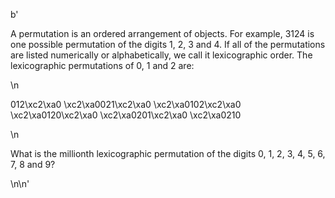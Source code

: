 b'<p>A permutation is an ordered arrangement of objects. For example, 3124 is one possible permutation of the digits 1, 2, 3 and 4. If all of the permutations are listed numerically or alphabetically, we call it lexicographic order. The lexicographic permutations of 0, 1 and 2 are:</p>\n<p class="center">012\xc2\xa0 \xc2\xa0021\xc2\xa0 \xc2\xa0102\xc2\xa0 \xc2\xa0120\xc2\xa0 \xc2\xa0201\xc2\xa0 \xc2\xa0210</p>\n<p>What is the millionth lexicographic permutation of the digits 0, 1, 2, 3, 4, 5, 6, 7, 8 and 9?</p>\n\n'